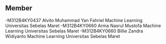 ## Member 
-M312B4KY0437	Alvito Muhammad Yan Fahriel	Machine Learning	Universitas Sebelas Maret
-M312B4KY0660	Arma Nasrul Mustofa	Machine Learning	Universitas Sebelas Maret
-M312B4KY0660	Billie Zandra Widiyanto	Machine Learning	Universitas Sebelas Maret
